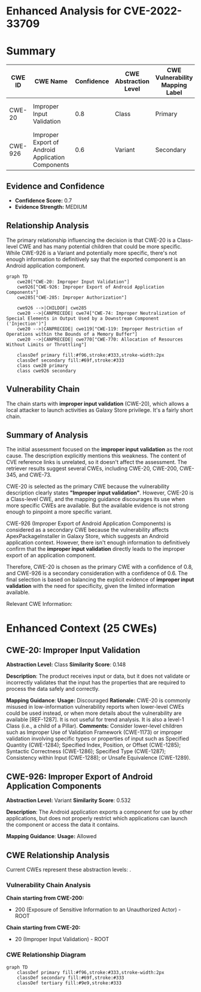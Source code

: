 # Enhanced Analysis for CVE-2022-33709

# Summary
| CWE ID | CWE Name | Confidence | CWE Abstraction Level | CWE Vulnerability Mapping Label | CWE-Vulnerability Mapping Notes |
|---|---|---|---|---|---|
| CWE-20 | Improper Input Validation | 0.8 | Class | Primary | Discouraged: Consider lower-level children. |
| CWE-926 | Improper Export of Android Application Components | 0.6 | Variant | Secondary | Allowed |

## Evidence and Confidence

*   **Confidence Score:** 0.7
*   **Evidence Strength:** MEDIUM

## Relationship Analysis
The primary relationship influencing the decision is that CWE-20 is a Class-level CWE and has many potential children that could be more specific. While CWE-926 is a Variant and potentially more specific, there's not enough information to definitively say that the exported component is an Android application component.

```mermaid
graph TD
    cwe20["CWE-20: Improper Input Validation"]
    cwe926["CWE-926: Improper Export of Android Application Components"]
    cwe285["CWE-285: Improper Authorization"]
    
    cwe926 -->|CHILDOF| cwe285
    cwe20 -->|CANPRECEDE| cwe74["CWE-74: Improper Neutralization of Special Elements in Output Used by a Downstream Component ('Injection')"]
    cwe20 -->|CANPRECEDE| cwe119["CWE-119: Improper Restriction of Operations within the Bounds of a Memory Buffer"]
    cwe20 -->|CANPRECEDE| cwe770["CWE-770: Allocation of Resources Without Limits or Throttling"]
    
    classDef primary fill:#f96,stroke:#333,stroke-width:2px
    classDef secondary fill:#69f,stroke:#333
    class cwe20 primary
    class cwe926 secondary
```

## Vulnerability Chain
The chain starts with **improper input validation** (CWE-20), which allows a local attacker to launch activities as Galaxy Store privilege. It's a fairly short chain.

## Summary of Analysis
The initial assessment focused on the **improper input validation** as the root cause. The description explicitly mentions this weakness. The content of CVE reference links is unrelated, so it doesn't affect the assessment. The retriever results suggest several CWEs, including CWE-20, CWE-200, CWE-345, and CWE-73.

CWE-20 is selected as the primary CWE because the vulnerability description clearly states **"Improper input validation"**. However, CWE-20 is a Class-level CWE, and the mapping guidance discourages its use when more specific CWEs are available. But the available evidence is not strong enough to pinpoint a more specific variant.

CWE-926 (Improper Export of Android Application Components) is considered as a secondary CWE because the vulnerability affects ApexPackageInstaller in Galaxy Store, which suggests an Android application context. However, there isn't enough information to definitively confirm that the **improper input validation** directly leads to the improper export of an application component.

Therefore, CWE-20 is chosen as the primary CWE with a confidence of 0.8, and CWE-926 is a secondary consideration with a confidence of 0.6. The final selection is based on balancing the explicit evidence of **improper input validation** with the need for specificity, given the limited information available.

Relevant CWE Information:

# Enhanced Context (25 CWEs)

## CWE-20: Improper Input Validation
**Abstraction Level:** Class
**Similarity Score**: 0.148

**Description**:
The product receives input or data, but it does
        not validate or incorrectly validates that the input has the
        properties that are required to process the data safely and
        correctly.

**Mapping Guidance**:
**Usage:** Discouraged
**Rationale:** CWE-20 is commonly misused in low-information vulnerability reports when lower-level CWEs could be used instead, or when more details about the vulnerability are available [REF-1287]. It is not useful for trend analysis. It is also a level-1 Class (i.e., a child of a Pillar).
**Comments:** Consider lower-level children such as Improper Use of Validation Framework (CWE-1173) or improper validation involving specific types or properties of input such as Specified Quantity (CWE-1284); Specified Index, Position, or Offset (CWE-1285); Syntactic Correctness (CWE-1286); Specified Type (CWE-1287); Consistency within Input (CWE-1288); or Unsafe Equivalence (CWE-1289).

## CWE-926: Improper Export of Android Application Components
**Abstraction Level:** Variant
**Similarity Score**: 0.532

**Description**:
The Android application exports a component for use by other applications, but does not properly restrict which applications can launch the component or access the data it contains.

**Mapping Guidance**:
**Usage:** Allowed


## CWE Relationship Analysis

Current CWEs represent these abstraction levels: .


### Vulnerability Chain Analysis

**Chain starting from CWE-200:**
- 200 (Exposure of Sensitive Information to an Unauthorized Actor) - ROOT


**Chain starting from CWE-20:**
- 20 (Improper Input Validation) - ROOT



### CWE Relationship Diagram

```mermaid
graph TD
    classDef primary fill:#f96,stroke:#333,stroke-width:2px
    classDef secondary fill:#69f,stroke:#333
    classDef tertiary fill:#9e9,stroke:#333
```